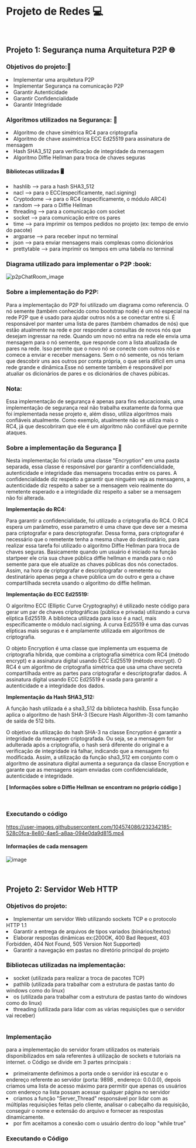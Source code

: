 <h1>Projeto de Redes 💻</h1>
</br>
<h2>Projeto 1: Segurança numa Arquitetura P2P 🌐</h2>

<h3>Objetivos do projeto:📑</h3>

<li> Implementar uma arquitetura P2P </li>
<li> Implementar  Segurança na comunicação P2P</li>
<li> Garantir Autenticidade </li>
<li> Garantir Confidencialidade</li>
<li> Garantir Integridade</li>

<h3>Algoritmos utilizados na Segurança: 🔐</h3>
<li> Algoritmo de chave simétrica RC4 para criptografia</li>
<li> Algoritmo de chave assimétrica ECC Ed25519 para assinatura de mensagem</li>
<li> Hash SHA3_512 para verificação de integridade da mensagem</li>
<li> Algoritmo Diffie Hellman para troca de chaves seguras</li>

<h4>Bibliotecas utilizadas 🖥️</h4>
<li>hashlib --> para a hash SHA3_512 </li>
<li>nacl --> para o ECC(especificamente, nacl.signing)</li>
<li>Cryptodome --> para o RC4 (especificamente, o módulo ARC4)</li>
<li>random --> para o Diffie Hellman</li>
<li>threading --> para a comunicação com socket</li>
<li>socket --> para comunicação entre os pares</li>
<li>time --> para imprimir os tempos pedidos no projeto (ex: tempo de envio do pacote)</li>
<li>argparse --> para receber input no terminal</li>
<li>json --> para enviar mensagens mais complexas como dicionários</li>
<li>prettytable --> para imprimir os tempos em uma tabela no terminal</li>



<h3>Diagrama utilizado para implementar o P2P :book: </h3>

![p2pChatRoom_image](https://user-images.githubusercontent.com/104574086/231212163-8538a19d-edef-45df-9706-7863ae5f1b38.png)

<h3>Sobre a implementação do P2P:</h3>

<p>Para a implementação do P2P foi utilizado um diagrama como referencia.
O nó semente (também conhecido como bootstrap node) é um nó especial na rede P2P que
é usado para ajudar outros nós a se conectar entre si. É responsável por manter uma 
lista de pares (também chamados de nós) que estão atualmente na rede e por responder a
consultas de novos nós que desejam ingressar na rede. Quando um novo nó entra na rede
ele envia uma mensagem para o nó semente, que responde com a lista atualizada de pares 
na rede. Isso permite que o novo nó se conecte com outros nós e comece a enviar e receber 
mensagens. Sem o nó semente, os nós teriam que descobrir uns aos outros por conta própria,
o que seria difícil em uma rede grande e dinâmica.Esse nó semente também é responsável por atualiar
os dicionários de pares e os dicionários de chaves púbicas.</p>


<h3>Nota:</h3>

<p>Essa implementação de segurança é apenas para fins educacionais,
uma implementação de segurança real não trabalha exatamente da forma
que foi implementada nesse projeto e, além disso, utiliza algoritmos
mais confiáveis atualmente. Como exemplo, atualmente não se utiliza 
mais o RC4, já que descobriram que ele é um algoritmo não confiável
que permite ataques.</p>


<h3>Sobre a implementação da Segurança 👷</h3>

<p>Nesta implementação foi criada uma classe "Encryption" em uma pasta separada,
essa classe é responsável por garantir a confidencialidade, autenticidade e 
integridade das mensagens trocadas entre os pares. A confidencialidade diz
respeito a garantir que ninguém veja as mensagens, a autenticidade diz respeito
a saber se a mensagem veio realmente do remetente esperado e a integridade diz
respeito a saber se a mensagem não foi alterada.</p>
  
<p><b>Implementação do RC4:</b></p>
  
</p>Para garantir a confidencialidade, foi utilizado a criptografia do RC4. O
RC4 espera um parâmetro, esse parametro é uma chave que deve ser a mesma para 
criptografar e para descriptografar. Dessa forma, para criptografar é necessário
que o remetente tenha a mesma chave do destinatário, para realizar essa tarefa 
foi utilizado o algoritmo Diffie Hellman para troca de chaves seguras. Basicamente
quando um usuário é iniciado na função startpeer ele cria sua chave pública diffie 
hellman e manda para o nó semente para que ele atualize as chaves públicas dos nós
conectados. Assim, na hora de criptografar e descriptografar o remetente ou destinatário
apenas pega a chave pública um do outro e gera a chave compartilhada secreta usando o
algoritmo do diffie hellman.</p>

<p><b>Implementação do ECC Ed25519:</b></p>

<p>O algoritmo ECC (Elliptic Curve Cryptography) é utilizado neste código para gerar um par
de chaves criptográficas (pública e privada) utilizando a curva elíptica Ed25519. A biblioteca
utilizada para isso é a nacl, mais especificamente o módulo nacl.signing. A curva Ed25519 é uma 
das curvas elípticas mais seguras e é amplamente utilizada em algoritmos de criptografia.

O objeto Encryption é uma classe que implementa um esquema de criptografia híbrida, que combina
a criptografia simétrica com RC4 (método encrypt) e a assinatura digital usando ECC Ed25519 (método encrypt).
O RC4 é um algoritmo de criptografia simétrica que usa uma chave secreta compartilhada entre as partes para 
criptografar e descriptografar dados. A assinatura digital usando ECC Ed25519 é usada para garantir a autenticidade
e a integridade dos dados.</p>

<p><b>Implementação da Hash SHA3_512:</b></p>

<p>A função hash utilizada é a sha3_512 da biblioteca hashlib. Essa função aplica o 
algoritmo de hash SHA-3 (Secure Hash Algorithm-3) com tamanho de saída de 512 bits.

O objetivo da utilização do hash SHA-3 na classe Encryption é garantir a integridade da 
mensagem criptografada. Ou seja, se a mensagem for adulterada após a criptografia, o hash
será diferente do original e a verificação de integridade irá falhar, indicando que a mensagem foi modificada.
Assim, a utilização da função sha3_512 em conjunto com o algoritmo de assinatura digital aumenta a
segurança da classe Encryption e garante que as mensagens sejam enviadas com confidencialidade, autenticidade e integridade.</p>

<p><b>[ Informações sobre o Diffie Hellman se encontram no próprio código ]</b></p>

</br>

<h3>Executando o código</h3>


https://user-images.githubusercontent.com/104574086/232342185-528c0fca-8e80-4ae5-a8aa-094e0da9d815.mp4

<h4>Informações de cada mensagem</h4>

![image](https://user-images.githubusercontent.com/104574086/232347414-327048a3-bcd5-4f82-9fe8-fbb73ee44e57.png)





</br>

<h2>Projeto 2: Servidor Web HTTP</h2>

<h3>Objetivos do projeto:</h3>

<li>Implementar um servidor Web utilizando sockets TCP e o protocolo HTTP 1.1</li>
<li>Garantir a entrega de arquivos de tipos variados (binários/textos)</li>
<li>Elaborar respostas dinâmicas ex:(200OK, 400 Bad Request, 403 Forbidden, 404 Not Found, 505 Version Not Supported)</li>
<li>Garantir a navegação em pastas no diretório principal do projeto</li>

<h3>Bibliotecas utilizadas na implementação:</h3>

<li>socket (utilizada para realizar a troca de pacotes TCP)</li>
<li>pathlib (utilizada para trabalhar com a estrutura de pastas tanto do windows como do linux)</li>
<li>os (utilizada para trabalhar com a estrutura de pastas tanto do windows como do linux)</li>
<li>threading (utilizada para lidar com as várias requisições que o servidor vai receber)</li><br>

<img src="https://developer.mozilla.org/en-US/docs/Learn/Server-side/First_steps/Introduction/basic_static_app_server.png" alt="">

<h3>Implementação</h3>

<p>para a implementação do servidor foram utilizados os materiais disponibilizados em sala referentes à utilização de sockets e tutoriais na internet.
    o Código se divide em 3 partes principais : 
</p>

<li>primeiramente definimos a porta onde o servidor irá escutar e o endereço referente ao servidor (porta: 9898 , endereço: 0.0.0.0),
    depois criamos uma lista de acesso máximo para permitir que apenas os usuários com endereço na lista possam acessar qualquer página no servidor
</li>

<li>criamos a função "Server_Thread" responsável por lidar com as múltiplas requisições feitas pelo cliente, analisar o cabeçalho da requisição, conseguir o nome e extensão do arquivo e fornecer as respostas dinamicamente.</li>

<li>por fim aceitamos a conexão com o usuário dentro do loop "while true"</li>

<h3>Executando o Código</h3>







